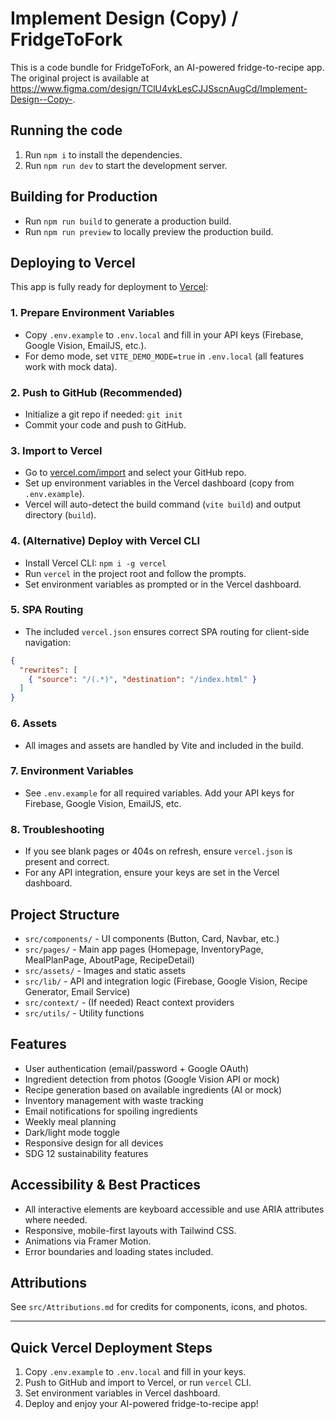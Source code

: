 # Implement Design (Copy) / FridgeToFork

This is a code bundle for FridgeToFork, an AI-powered fridge-to-recipe app. The original project is available at https://www.figma.com/design/TClU4vkLesCJJSscnAugCd/Implement-Design--Copy-.

## Running the code

1. Run `npm i` to install the dependencies.
2. Run `npm run dev` to start the development server.

## Building for Production

- Run `npm run build` to generate a production build.
- Run `npm run preview` to locally preview the production build.

## Deploying to Vercel

This app is fully ready for deployment to [Vercel](https://vercel.com/):

### 1. Prepare Environment Variables

- Copy `.env.example` to `.env.local` and fill in your API keys (Firebase, Google Vision, EmailJS, etc.).
- For demo mode, set `VITE_DEMO_MODE=true` in `.env.local` (all features work with mock data).

### 2. Push to GitHub (Recommended)

- Initialize a git repo if needed: `git init`
- Commit your code and push to GitHub.

### 3. Import to Vercel

- Go to [vercel.com/import](https://vercel.com/import) and select your GitHub repo.
- Set up environment variables in the Vercel dashboard (copy from `.env.example`).
- Vercel will auto-detect the build command (`vite build`) and output directory (`build`).

### 4. (Alternative) Deploy with Vercel CLI

- Install Vercel CLI: `npm i -g vercel`
- Run `vercel` in the project root and follow the prompts.
- Set environment variables as prompted or in the Vercel dashboard.

### 5. SPA Routing

- The included `vercel.json` ensures correct SPA routing for client-side navigation:

```json
{
  "rewrites": [
    { "source": "/(.*)", "destination": "/index.html" }
  ]
}
```

### 6. Assets

- All images and assets are handled by Vite and included in the build.

### 7. Environment Variables

- See `.env.example` for all required variables. Add your API keys for Firebase, Google Vision, EmailJS, etc.

### 8. Troubleshooting

- If you see blank pages or 404s on refresh, ensure `vercel.json` is present and correct.
- For any API integration, ensure your keys are set in the Vercel dashboard.

## Project Structure

- `src/components/` - UI components (Button, Card, Navbar, etc.)
- `src/pages/` - Main app pages (Homepage, InventoryPage, MealPlanPage, AboutPage, RecipeDetail)
- `src/assets/` - Images and static assets
- `src/lib/` - API and integration logic (Firebase, Google Vision, Recipe Generator, Email Service)
- `src/context/` - (If needed) React context providers
- `src/utils/` - Utility functions

## Features

- User authentication (email/password + Google OAuth)
- Ingredient detection from photos (Google Vision API or mock)
- Recipe generation based on available ingredients (AI or mock)
- Inventory management with waste tracking
- Email notifications for spoiling ingredients
- Weekly meal planning
- Dark/light mode toggle
- Responsive design for all devices
- SDG 12 sustainability features

## Accessibility & Best Practices

- All interactive elements are keyboard accessible and use ARIA attributes where needed.
- Responsive, mobile-first layouts with Tailwind CSS.
- Animations via Framer Motion.
- Error boundaries and loading states included.

## Attributions

See `src/Attributions.md` for credits for components, icons, and photos.

---

## Quick Vercel Deployment Steps

1. Copy `.env.example` to `.env.local` and fill in your keys.
2. Push to GitHub and import to Vercel, or run `vercel` CLI.
3. Set environment variables in Vercel dashboard.
4. Deploy and enjoy your AI-powered fridge-to-recipe app!
  
